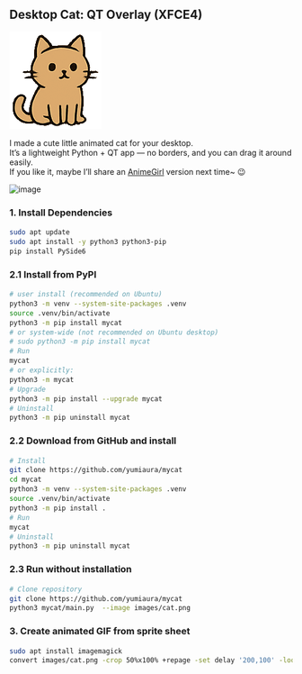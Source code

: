 ## Desktop Cat: QT Overlay (XFCE4)

[<img src="https://raw.githubusercontent.com/yumiaura/yumiaura/refs/heads/main/images/cat.gif" width="164" alt="cat.gif"/>](https://pypi.org/project/mycat/)

I made a cute little animated cat for your desktop.<br>
It’s a lightweight Python + QT app — no borders, and you can drag it around easily.<br>
If you like it, maybe I’ll share an [AnimeGirl](https://github.com/yumiaura/mycat/discussions/1) version next time~ 😉<br>

<img width="1440" height="900" alt="image" src="https://github.com/user-attachments/assets/5bc3c45b-83ef-4fcb-8977-781eaf7b045b" />

### 1. Install Dependencies
```bash
sudo apt update
sudo apt install -y python3 python3-pip
pip install PySide6
```

### 2.1 Install from PyPI
```bash
# user install (recommended on Ubuntu)
python3 -m venv --system-site-packages .venv
source .venv/bin/activate
python3 -m pip install mycat
# or system-wide (not recommended on Ubuntu desktop)
# sudo python3 -m pip install mycat
# Run
mycat
# or explicitly:
python3 -m mycat
# Upgrade
python3 -m pip install --upgrade mycat
# Uninstall
python3 -m pip uninstall mycat
```

### 2.2 Download from GitHub and install
```bash
# Install
git clone https://github.com/yumiaura/mycat
cd mycat
python3 -m venv --system-site-packages .venv
source .venv/bin/activate
python3 -m pip install .
# Run
mycat
# Uninstall
python3 -m pip uninstall mycat
```
### 2.3 Run without installation
```bash
# Clone repository
git clone https://github.com/yumiaura/mycat
python3 mycat/main.py  --image images/cat.png
```

### 3. Create animated GIF from sprite sheet
```bash
sudo apt install imagemagick
convert images/cat.png -crop 50%x100% +repage -set delay '200,100' -loop 0 images/cat.gif
```


